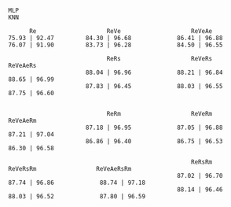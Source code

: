 
    MLP  
    KNN  

          Re                    ReVe                    ReVeAe
    75.93 | 92.47         84.30 | 96.68             86.41 | 96.88
    76.07 | 91.90         83.73 | 96.28             84.50 | 96.55

                                ReRs                    ReVeRs                   ReVeAeRs
                          88.04 | 96.96             88.21 | 96.84             88.65 | 96.99
                          87.83 | 96.45             88.03 | 96.55             87.75 | 96.60

    
                                ReRm                    ReVeRm                   ReVeAeRm
                          87.18 | 96.95             87.05 | 96.88             87.21 | 97.04
                          86.86 | 96.40             86.75 | 96.53             86.30 | 96.58
    
                                                        ReRsRm                   ReVeRsRm                 ReVeAeRsRm
                                                    87.02 | 96.70             87.74 | 96.86             88.74 | 97.18
                                                    88.14 | 96.46             88.03 | 96.52             87.80 | 96.59
    